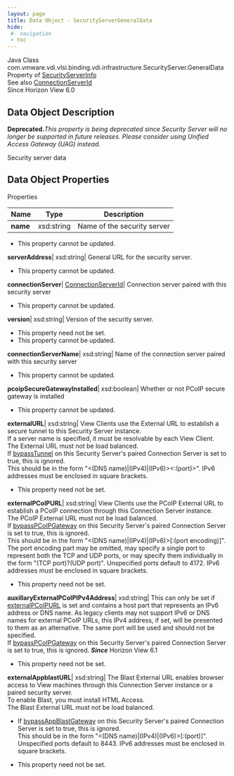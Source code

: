 ```yaml
---
layout: page
title: Data Object - SecurityServerGeneralData
hide:
 #- navigation
 - toc
---
```






Java Class
    com.vmware.vdi.vlsi.binding.vdi.infrastructure.SecurityServer.GeneralData  
Property of
     [SecurityServerInfo](vdi.infrastructure.SecurityServer.SecurityServerInfo.md#field_detail)  
See also
     [ConnectionServerId](vdi.entity.ConnectionServerId.md)  
Since 
    Horizon View 6.0

## Data Object Description 

**Deprecated.**_This property is being deprecated since Security Server will no longer be supported in future releases. Please consider using Unified Access Gateway (UAG) instead._

Security server data 

## Data Object Properties

Properties

Name |  Type |  Description   
---|---|---  
**name**|  xsd:string|  Name of the security server   


* This property cannot be updated.

  
**serverAddress**|  xsd:string|  General URL for the security server.   


* This property cannot be updated.

  
**connectionServer**| [ConnectionServerId](vdi.entity.ConnectionServerId.md)|  Connection server paired with this security server   


* This property cannot be updated.

  
**version**|  xsd:string|  Version of the security server.   


* This property need not be set.
* This property cannot be updated.

  
**connectionServerName**|  xsd:string|  Name of the connection server paired with this security server   


* This property cannot be updated.

  
**pcoipSecureGatewayInstalled**|  xsd:boolean|  Whether or not PCoIP secure gateway is installed   


* This property cannot be updated.

  
**externalURL**|  xsd:string|  View Clients use the External URL to establish a secure tunnel to this Security Server instance.   
If a server name is specified, it must be resolvable by each View Client.   
The External URL must not be load balanced.   
If [bypassTunnel](vdi.infrastructure.ConnectionServer.GeneralData.md#bypassTunnel) on this Security Server's paired Connection Server is set to true, this is ignored.  
This should be in the form "<(DNS name)|(IPv4)|(IPv6)><:(port)>". IPv6 addresses must be enclosed in square brackets.   


* This property need not be set.

  
**externalPCoIPURL**|  xsd:string|  View Clients use the PCoIP External URL to establish a PCoIP connection through this Connection Server instance.   
The PCoIP External URL must not be load balanced.   
If [bypassPCoIPGateway](vdi.infrastructure.ConnectionServer.GeneralData.md#bypassPCoIPGateway) on this Security Server's paired Connection Server is set to true, this is ignored.  
This should be in the form "<(DNS name)|(IPv4)|(IPv6)>[:(port encoding)]". The port encoding part may be omitted, may specify a single port to represent both the TCP and UDP ports, or may specify them individually in the form "(TCP port)?(UDP port)". Unspecified ports default to 4172. IPv6 addresses must be enclosed in square brackets.   


* This property need not be set.

  
**auxillaryExternalPCoIPIPv4Address**|  xsd:string|  This can only be set if [externalPCoIPURL](vdi.infrastructure.SecurityServer.GeneralData.md#externalPCoIPURL) is set and contains a host part that represents an IPv6 address or DNS name. As legacy clients may not support IPv6 or DNS names for external PCoIP URLs, this IPv4 address, if set, will be presented to them as an alternative. The same port will be used and should not be specified.   
If [bypassPCoIPGateway](vdi.infrastructure.ConnectionServer.GeneralData.md#bypassPCoIPGateway) on this Security Server's paired Connection Server is set to true, this is ignored.  **_Since_** Horizon View 6.1  


* This property need not be set.

  
**externalAppblastURL**|  xsd:string|  The Blast External URL enables browser access to View machines through this Connection Server instance or a paired security server.   
To enable Blast, you must install HTML Access.   
The Blast External URL must not be load balanced.   
* If [bypassAppBlastGateway](vdi.infrastructure.ConnectionServer.GeneralData.md#bypassAppBlastGateway) on this Security Server's paired Connection Server is set to true, this is ignored.  
This should be in the form "<(DNS name)|(IPv4)|(IPv6)>[:(port)]". Unspecified ports default to 8443. IPv6 addresses must be enclosed in square brackets.   


* This property need not be set.

  
  
  
   
  
  

